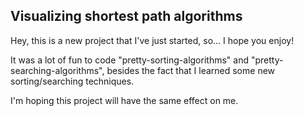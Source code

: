 Visualizing shortest path algorithms
------------------------------------

Hey, this is a new project that I've just
started, so... I hope you enjoy!

It was a lot of fun to code "pretty-sorting-algorithms"
and "pretty-searching-algorithms", besides the fact
that I learned some new sorting/searching techniques.

I'm hoping this project will have the same effect on me.